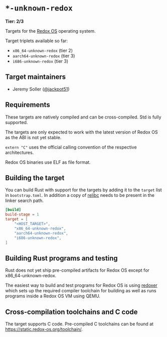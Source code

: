 # `*-unknown-redox`

**Tier: 2/3**

Targets for the [Redox OS](https://redox-os.org/) operating
system.

Target triplets available so far:

- `x86_64-unknown-redox` (tier 2)
- `aarch64-unknown-redox` (tier 3)
- `i686-unknown-redox` (tier 3)

## Target maintainers

- Jeremy Soller ([@jackpot51](https://github.com/jackpot51))

## Requirements

These targets are natively compiled and can be cross-compiled. Std is fully supported.

The targets are only expected to work with the latest version of Redox OS as the ABI is not yet stable.

`extern "C"` uses the official calling convention of the respective architectures.

Redox OS binaries use ELF as file format.

## Building the target

You can build Rust with support for the targets by adding it to the `target` list in `bootstrap.toml`. In addition a copy of [relibc] needs to be present in the linker search path.

```toml
[build]
build-stage = 1
target = [
    "<HOST_TARGET>",
    "x86_64-unknown-redox",
    "aarch64-unknown-redox",
    "i686-unknown-redox",
]
```

[relibc]: https://gitlab.redox-os.org/redox-os/relibc

## Building Rust programs and testing

Rust does not yet ship pre-compiled artifacts for Redox OS except for x86_64-unknown-redox.

The easiest way to build and test programs for Redox OS is using [redoxer](https://gitlab.redox-os.org/redox-os/redoxer) which sets up the required compiler toolchain for building as well as runs programs inside a Redox OS VM using QEMU.

## Cross-compilation toolchains and C code

The target supports C code. Pre-compiled C toolchains can be found at <https://static.redox-os.org/toolchain/>.
